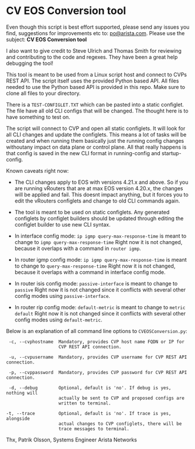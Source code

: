 
# CV EOS Conversion tool

Even though this script is best effort supported, please send any issues you find, suggestions for improvements etc to: [po@arista.com](mailto:po@arista.com).  Please use the subject: **CV EOS Conversion tool**

I also want to give credit to Steve Ulrich and Thomas Smith for reviewing and contributing to the code and regexes. They have been a great help debugging the tool!

This tool is meant to be used from a Linux script host and connect to CVPs REST API. The script itself uses the provided Python based API.  All files needed to use the Python based API is provided in this repo.  Make sure to clone all files to your directory.

There is a `TEST-CONFIGLET.TXT` which can be pasted into a static configlet.  The file have all old CLI configs that will be changed. The thought here is to have something to test on.

The script will connect to CVP and open all static configlets. It will look for all CLI changes and update the configlets. This means a lot of tasks will be created and when running them basically just the running config changes withoutany impact on data plane or control plane. All that really happens is that config is saved in the new CLI format in running-config and startup-config.

Known caveats right now:

* The CLI changes apply to EOS with versions 4.21.x and above. So if you are running vRouters that are at max EOS version 4.20.x, the changes will be applied and fail. This doesnt impact anything, but it forces you to edit the vRouters configlets and change to old CLI commands again.

* The tool is meant to be used on static configlets. Any generated configlets by configlet builders should be updated through editing the configlet builder to use new CLI syntax.

* In interface config mode:
	`ip igmp query-max-response-time` is meant to change to `igmp query-max-response-time` Right now it is not changed, because it overlaps with a command in `router igmp`.

* In router igmp config mode:
	`ip igmp query-max-response-time` is meant to change to `query-max-response-time` Right now it is not changed, because it overlaps with a command in interface config mode.

* In router isis config mode:
	`passive-interface` is meant to change to `passive`	Right now it is not changed since it conflicts with several other config modes using `passive-interface`.

* In router rip config mode:
	`default-metric` is meant to change to `metric default`	Right now it is not changed since it conflicts with several other config modes using `default-metric`.

Below is an explanation of all command line options to `CVEOSConversion.py`:

```
 -c, --cvphostname  Mandatory, provides CVP host name FQDN or IP for
                    CVP REST API connection.

 -u, --cvpusername	Mandatory, provides CVP username for CVP REST API connection.

 -p, --cvppassword	Mandatory, provides CVP password for CVP REST API connection.
 
 -d, --debug        Optional, default is 'no'. If debug is yes, nothing will
                    actually be sent to CVP and proposed configs are
                    written to terminal.

-t, --trace         Optional, default is 'no'. If trace is yes, alongside
                    actual changes to CVP configlets, there will be
                    trace messages to terminal.  
```

Thx, Patrik Olsson, Systems Engineer Arista Networks

